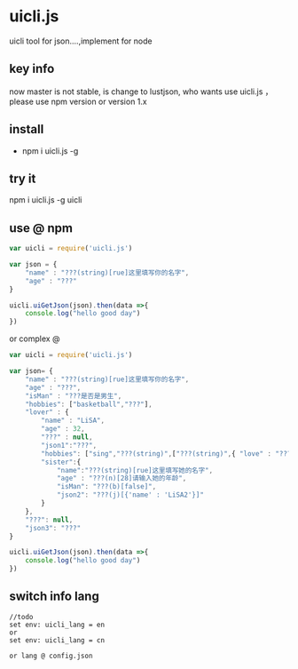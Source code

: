 # uicli.js
uicli tool for json....,implement for node

## key info
now master is not stable,
is change to lustjson,
who wants use uicli.js ， please use npm version or version 1.x


## install
* npm i uicli.js -g

## try it 
npm i uicli.js -g
uicli


## use @ npm
```javascript
var uicli = require('uicli.js')

var json = {
    "name" : "???(string)[rue]这里填写你的名字",
    "age" : "???"
}

uicli.uiGetJson(json).then(data =>{
    console.log("hello good day")
})

```
or complex @
```javascript
var uicli = require('uicli.js')

var json= {
    "name" : "???(string)[rue]这里填写你的名字",
    "age" : "???",
    "isMan" : "???是否是男生",
    "hobbies": ["basketball","???"],
    "lover" : {
        "name" : "LiSA",
        "age" : 32,
        "???" : null,
        "json1":"???",
        "hobbies": ["sing","???(string)",["???(string)",{ "love" : "???(s)", "like" : { "???": ""}}]],
        "sister":{
            "name":"???(string)[rue]这里填写她的名字",
            "age" : "???(n)[28]请输入她的年龄",
            "isMan": "???(b)[false]",
            "json2": "???(j)[{'name' : 'LiSA2'}]"
        }
    },
    "???": null,
    "json3": "???"
}

uicli.uiGetJson(json).then(data =>{
    console.log("hello good day")
})

```

## switch info lang
    //todo
    set env: uicli_lang = en
    or
    set env: uicli_lang = cn

    or lang @ config.json 


